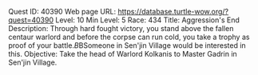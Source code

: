 Quest ID: 40390
Web page URL: https://database.turtle-wow.org/?quest=40390
Level: 10
Min Level: 5
Race: 434
Title: Aggression's End
Description: Through hard fought victory, you stand above the fallen centaur warlord and before the corpse can run cold, you take a trophy as proof of your battle.$B$BSomeone in Sen'jin Village would be interested in this.
Objective: Take the head of Warlord Kolkanis to Master Gadrin in Sen'jin Village.
